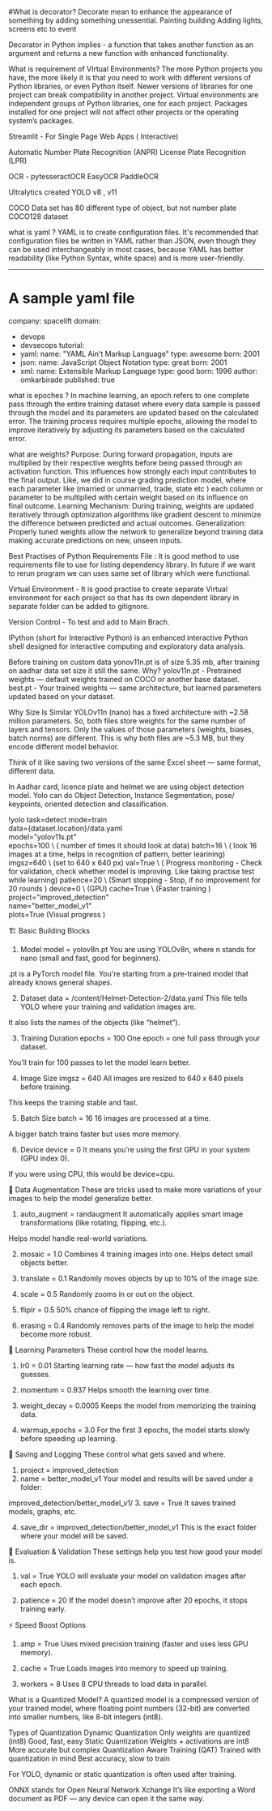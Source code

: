 #What is decorator?
Decorate mean to enhance the appearance of something by adding something unessential.
    Painting building
    Adding lights, screens etc to event

Decorator in Python implies - a function that takes another function as an argument and returns a new function with enhanced functionality.

What is requirement of VIrtual Environments?
The more Python projects you have, the more likely it is that you need to work with different versions of Python libraries, or even Python itself. Newer versions of libraries for one project can break compatibility in another project.
Virtual environments are independent groups of Python libraries, one for each project. Packages installed for one project will not affect other projects or the operating system’s packages.

Streamlit - For Single Page Web Apps ( Interactive)

Automatic Number Plate Recognition (ANPR) 
License Plate Recognition (LPR) 

OCR - pytesseractOCR
EasyOCR
PaddleOCR

Ultralytics created YOLO v8 , v11

COCO Data set has 80 different type of object, but not number plate
COCO128 dataset

what is yaml ?
YAML is to create configuration files. It's recommended that configuration files be written in YAML rather than JSON, even though they can be used interchangeably in most cases, because YAML has better readability (like Python Syntax, white space) and is more user-friendly.  

---
# A sample yaml file
company: spacelift
domain:
 - devops
 - devsecops
tutorial:
  - yaml:
      name: "YAML Ain't Markup Language"
      type: awesome
      born: 2001
  - json:
      name: JavaScript Object Notation
      type: great
      born: 2001
  - xml:
      name: Extensible Markup Language
      type: good
      born: 1996
author: omkarbirade
published: true

what is epoches ?
In machine learning, an epoch refers to one complete pass through the entire training dataset where every data sample is passed through the model and its parameters are updated based on the calculated error. The training process requires multiple epochs, allowing the model to improve iteratively by adjusting its parameters based on the calculated error.

what are weights?
Purpose: During forward propagation, inputs are multiplied by their respective weights before being passed through an activation function. This influences how strongly each input contributes to the final output. Like, we did in course grading prediction model, where each parameter like (married or unmarried, trade, state etc ) each column or parameter to be multiplied with certain weight based on its influence on final outcome.
Learning Mechanism: During training, weights are updated iteratively through optimization algorithms like gradient descent to minimize the difference between predicted and actual outcomes.
Generalization: Properly tuned weights allow the network to generalize beyond training data making accurate predictions on new, unseen inputs.

Best Practises of Python
Requirements File : It is good method to use requirements file to use for listing dependency library. In future if we want to rerun program we can uses same set of library which were functional.

Virtual Environment - It is good practise to create separate Virtual environment for each project so that has its own dependent library in separate  folder can be added to gitignore.

Version Control - To test and add to Main Brach.

IPython (short for Interactive Python) is an enhanced interactive Python shell designed for interactive computing and exploratory data analysis.

Before training on custom data yonov11n.pt is of size 5.35 mb, after training on aadhar data set size it still the same. Why?
yolov11n.pt - Pretrained weights — default weights trained on COCO or another base dataset.
best.pt - Your trained weights — same architecture, but learned parameters updated based on your dataset.

Why Size Is Similar
YOLOv11n (nano) has a fixed architecture with ~2.58 million parameters.
So, both files store weights for the same number of layers and tensors.
Only the values of those parameters (weights, biases, batch norms) are different.
This is why both files are ~5.3 MB, but they encode different model behavior.

Think of it like saving two versions of the same Excel sheet — same format, different data.

In Aadhar card, licence plate and helmet we are using object detection model.
Yolo can do Object Detection, Instance Segmentation, pose/ keypoints, oriented detection and classification.

!yolo task=detect mode=train \
  data={dataset.location}/data.yaml \
  model="yolov11s.pt" \
  epochs=100 \ ( number of times it should look at data)
  batch=16 \ ( look 16 images at a time, helps in recognition of pattern, better learining)
  imgsz=640 \ (set to 640 x 640 px) 
  val=True \ ( Progress monitoring - Check for validation, check whether model is improving. Like taking practise test while learning)
  patience=20 \ (Smart stopping - Stop, if no improvement for 20 rounds )
  device=0 \ (GPU)
  cache=True \ (Faster training )
  project="improved_detection" \
  name="better_model_v1" \
  plots=True (Visual progress )

🏗️ Basic Building Blocks
1. Model
model = yolov8n.pt
You are using YOLOv8n, where n stands for nano (small and fast, good for beginners).

.pt is a PyTorch model file. You're starting from a pre-trained model that already knows general shapes.

2. Dataset
data = /content/Helmet-Detection-2/data.yaml
This file tells YOLO where your training and validation images are.

It also lists the names of the objects (like “helmet”).

3. Training Duration
epochs = 100
One epoch = one full pass through your dataset.

You’ll train for 100 passes to let the model learn better.

4. Image Size
imgsz = 640
All images are resized to 640 x 640 pixels before training.

This keeps the training stable and fast.

5. Batch Size
batch = 16
16 images are processed at a time.

A bigger batch trains faster but uses more memory.

6. Device
device = 0
It means you’re using the first GPU in your system (GPU index 0).

If you were using CPU, this would be device=cpu.

🎨 Data Augmentation
These are tricks used to make more variations of your images to help the model generalize better.

1. auto_augment = randaugment
It automatically applies smart image transformations (like rotating, flipping, etc.).

Helps model handle real-world variations.

2. mosaic = 1.0
Combines 4 training images into one. Helps detect small objects better.

3. translate = 0.1
Randomly moves objects by up to 10% of the image size.

4. scale = 0.5
Randomly zooms in or out on the object.

5. fliplr = 0.5
50% chance of flipping the image left to right.

6. erasing = 0.4
Randomly removes parts of the image to help the model become more robust.

🧠 Learning Parameters
These control how the model learns.

1. lr0 = 0.01
Starting learning rate — how fast the model adjusts its guesses.

2. momentum = 0.937
Helps smooth the learning over time.

3. weight_decay = 0.0005
Keeps the model from memorizing the training data.

4. warmup_epochs = 3.0
For the first 3 epochs, the model starts slowly before speeding up learning.

📂 Saving and Logging
These control what gets saved and where.

1. project = improved_detection
2. name = better_model_v1
Your model and results will be saved under a folder:

improved_detection/better_model_v1/
3. save = True
It saves trained models, graphs, etc.

4. save_dir = improved_detection/better_model_v1
This is the exact folder where your model will be saved.

🧪 Evaluation & Validation
These settings help you test how good your model is.

1. val = True
YOLO will evaluate your model on validation images after each epoch.

2. patience = 20
If the model doesn’t improve after 20 epochs, it stops training early.

⚡ Speed Boost Options
1. amp = True
Uses mixed precision training (faster and uses less GPU memory).

2. cache = True
Loads images into memory to speed up training.

3. workers = 8
Uses 8 CPU threads to load data in parallel.

 What is a Quantized Model?
A quantized model is a compressed version of your trained model, where floating point numbers (32-bit) are converted into smaller numbers, like 8-bit integers (int8).

Types of Quantization 
Dynamic Quantization	Only weights are quantized (int8)	Good, fast, easy
Static Quantization	Weights + activations are int8	More accurate but complex
Quantization Aware Training (QAT)	Trained with quantization in mind	Best accuracy, slow to train

For YOLO, dynamic or static quantization is often used after training.

ONNX stands for Open Neural Network Xchange
 It’s like exporting a Word document as PDF — any device can open it the same way.
